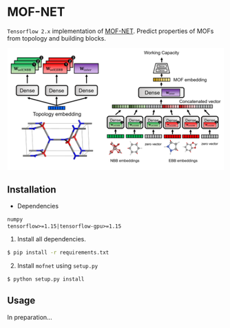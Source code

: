 # MOF-NET

`Tensorflow 2.x` implementation of [MOF-NET](http://advances.sciencemag.org/lookup/doi/10.1126/sciadv.aax9324).
Predict properties of MOFs from topology and building blocks.

![](doc/mofnet.png)

## Installation

* Dependencies

```
numpy
tensorflow>=1.15|tensorflow-gpu>=1.15
```

1. Install all dependencies.

```bash
$ pip install -r requirements.txt
```

2. Install `mofnet` using `setup.py`

```bash
$ python setup.py install
```



## Usage

In preparation...


